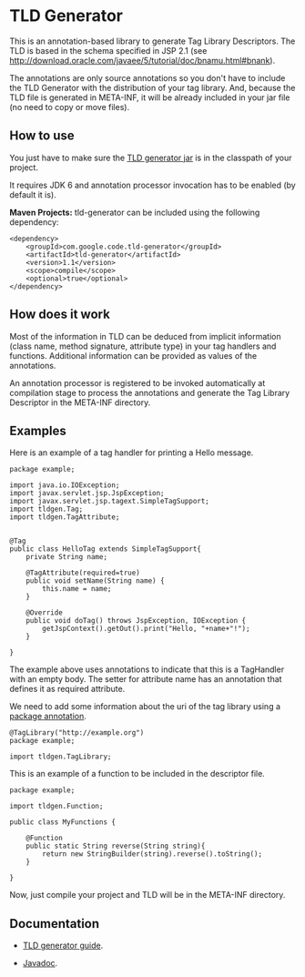# TLD Generator #

This is an annotation-based library to generate Tag Library Descriptors. The TLD is based in the schema specified in JSP 2.1 (see http://download.oracle.com/javaee/5/tutorial/doc/bnamu.html#bnank).

The annotations are only source annotations so you don't have to include the TLD Generator with the distribution of your tag library. And, because the TLD file is generated in META-INF, it will be already included in your jar file (no need to copy or move files).

## How to use ##

You just have to make sure the [TLD generator jar](http://code.google.com/p/tld-generator/downloads/detail?name=TLDGenerator.jar) is in the classpath of your project.

It requires JDK 6 and annotation processor invocation has to be enabled (by default it is).

**Maven Projects:** tld-generator can be included using the following dependency:

```
<dependency>
    <groupId>com.google.code.tld-generator</groupId>
    <artifactId>tld-generator</artifactId>
    <version>1.1</version>
    <scope>compile</scope>
    <optional>true</optional>
</dependency>
```

## How does it work ##

Most of the information in TLD can be deduced from implicit information (class name, method signature, attribute type) in your tag handlers and functions.
Additional information can be provided as values of the annotations.

An annotation processor is registered to be invoked automatically at compilation stage to process the annotations and generate the Tag Library Descriptor in the META-INF directory.

## Examples ##

Here is an example of a tag handler for printing a Hello message.

```
package example;

import java.io.IOException;
import javax.servlet.jsp.JspException;
import javax.servlet.jsp.tagext.SimpleTagSupport;
import tldgen.Tag;
import tldgen.TagAttribute;


@Tag
public class HelloTag extends SimpleTagSupport{
    private String name;

    @TagAttribute(required=true)
    public void setName(String name) {
        this.name = name;
    }
    
    @Override
    public void doTag() throws JspException, IOException {
        getJspContext().getOut().print("Hello, "+name+"!");
    }
    
}
```


The example above uses annotations to indicate that this is a TagHandler with an empty body. The setter for attribute name has an annotation that defines it as required attribute.

We need to add some information about the uri of the tag library using a [package annotation](http://tech.puredanger.com/2007/02/28/package-annotations).
```
@TagLibrary("http://example.org")
package example;

import tldgen.TagLibrary;
```


This is an example of a function to be included in the descriptor file.

```
package example;

import tldgen.Function;

public class MyFunctions {
    
    @Function
    public static String reverse(String string){
        return new StringBuilder(string).reverse().toString();
    }
    
}
```

Now, just compile your project and TLD will be in the META-INF directory.

## Documentation ##

  * [TLD generator guide](guide.md).

  * [Javadoc](http://wiki.tld-generator.googlecode.com/hg/javadoc/index.html).